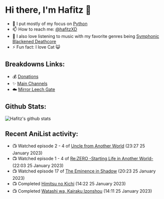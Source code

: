 # Hi there, I'm Hafitz 👋
- 🐍 I put mostly of my focus on [Python](https://python.org)
- 📫 How to reach me: [@hafitzXD](https://t.me/hafitzXD)
- 🎵 I also love listening to music with my favorite genres being [Symphonic Blackened Deathcore](https://youtu.be/qyYmS_iBcy4)
- ⚡ Fun fact: I love Cat 😺

## Breakdowns Links:
- 💰 [Donations](https://t.me/TheBreakdowns/2)
- ✨ [Main Channels](https://t.me/TheBreakdowns)
- ☁️ [Mirror Leech Gate](https://t.me/BreakdownsGate)

## Github Stats:
![Hafitz's github stats](https://github-readme-stats.vercel.app/api?username=breakdowns&show_icons=true&count_private=true&bg_color=00000000&text_color=777)

## Recent AniList activity:
<!-- ANILIST_ACTIVITY:start -->

-   📺 Watched episode 2 - 4 of [Uncle from Another World](https://anilist.co/anime/135806) (23:27 25 January 2023)
-   📺 Watched episode 1 - 4 of [Re:ZERO -Starting Life in Another World-](https://anilist.co/anime/21355) (22:03 25 January 2023)
-   📺 Watched episode 17 of [The Eminence in Shadow](https://anilist.co/anime/130298) (20:23 25 January 2023)
-   📺 Completed [Himitsu no Kichi](https://anilist.co/anime/140320) (14:22 25 January 2023)
-   📺 Completed [Watashi wa, Kairaku Izonshou](https://anilist.co/anime/21580) (14:11 25 January 2023)

<!-- ANILIST_ACTIVITY:end -->
